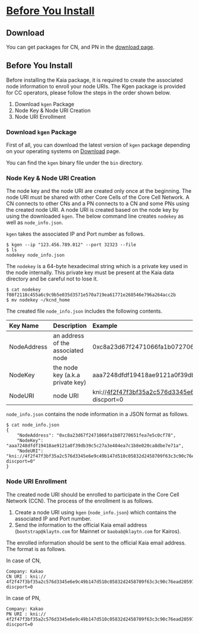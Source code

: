 # [Before You Install](https://docs.kaia.io/nodes/core-cell/install/before-you-install)

## Download <a id="download"></a>

You can get packages for CN, and PN in the [download page](../../downloads/downloads.md).


## Before You Install <a id="before-you-install"></a>

Before installing the Kaia package, it is required to create the associated node information to enroll your node URIs. The Kgen package is provided for CC operators, please follow the steps in the order shown below.

1. Download `kgen` Package
2. Node Key & Node URI Creation
3. Node URI Enrollment

### Download `kgen` Package <a id="download-kgen-package"></a>

First of all, you can download the latest version of `kgen` package depending on your operating systems on [Download](../../downloads/downloads.md) page.

You can find the `kgen` binary file under the `bin` directory.

### Node Key & Node URI Creation <a id="node-key-node-uri-creation"></a>

The node key and the node URI are created only once at the beginning. The node URI must be shared with other Core Cells of the Core Cell Network. A CN connects to other CNs and a PN connects to a CN and some PNs using the created node URI. A node URI is created based on the node key by using the downloaded `kgen`. The below command line creates `nodekey` as well as `node_info.json`.

`kgen` takes the associated IP and Port number as follows.

```text
$ kgen --ip "123.456.789.012" --port 32323 --file
$ ls
nodekey node_info.json
```

The `nodekey` is a 64-byte hexadecimal string which is a private key used in the node internally. This private key must be present at the Kaia data directory and be careful not to lose it.

```text
$ cat nodekey
f08f2118c455a6c9c9b5e035d3571e570a719ea61771e268546e796a264acc2b
$ mv nodekey ~/kcnd_home
```

The created file `node_info.json` includes the following contents.

| Key Name | Description | Example |
| :--- | :--- | :--- |
| NodeAddress | an address of the associated node | 0xc8a23d67f2471066fa1b07270651fea7e5c0cf78 |
| NodeKey | the node key \(a.k.a private key\) | aaa7248dfdf19418ae9121a0f39db39c5c27a3e404ea7c1b8e020ca8dbe7e71a |
| NodeURI | node URI | kni://4f2f47f3bf35a2c576d3345e6e9c49b147d510c05832d2458709f63c3c90c76ead205975d944ed65e77dd4c6f63ebe1ef21d60da95952bc1e200e7487f4d9e1b@123.456.789.012:32323?discport=0 |

`node_info.json` contains the node information in a JSON format as follows.

```text
$ cat node_info.json
{
    "NodeAddress": "0xc8a23d67f2471066fa1b07270651fea7e5c0cf78",
    "NodeKey": "aaa7248dfdf19418ae9121a0f39db39c5c27a3e404ea7c1b8e020ca8dbe7e71a",
    "NodeURI": "kni://4f2f47f3bf35a2c576d3345e6e9c49b147d510c05832d2458709f63c3c90c76ead205975d944ed65e77dd4c6f63ebe1ef21d60da95952bc1e200e7487f4d9e1b@123.456.789.012:32323?discport=0"
}
```

### Node URI Enrollment <a id="node-uri-enrollment"></a>

The created node URI should be enrolled to participate in the Core Cell Network \(CCN\). The process of the enrollment is as follows.

1. Create a node URI using `kgen` \(`node_info.json`\) which contains the associated IP and Port number.
2. Send the information to the official Kaia email address \(`bootstrap@klaytn.com` for Mainnet or `baobab@klaytn.com` for Kairos\).

The enrolled information should be sent to the official Kaia email address. The format is as follows.

In case of CN,

```text
Company: Kakao
CN URI : kni://
4f2f47f3bf35a2c576d3345e6e9c49b147d510c05832d2458709f63c3c90c76ead205975d944ed65e77dd4c6f63ebe1ef21d60da95952bc1e200e7487f4d9e1b@123.456.789.012:32323?discport=0
```

In case of PN,

```text
Company: Kakao
PN URI : kni://
4f2f47f3bf35a2c576d3345e6e9c49b147d510c05832d2458709f63c3c90c76ead205975d944ed65e77dd4c6f63ebe1ef21d60da95952bc1e200e7487f4d9e1b@123.456.789.012:32323?discport=0
```

